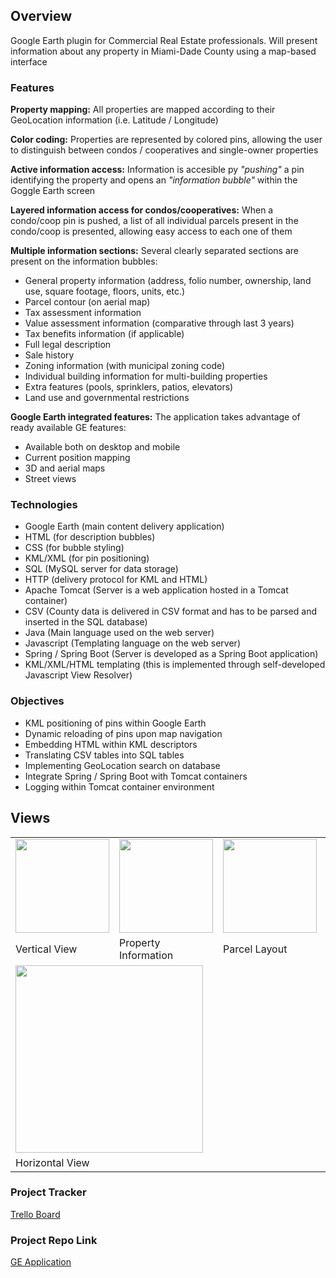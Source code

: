 ## Overview
Google Earth plugin for Commercial Real Estate professionals. Will present information about any property in
Miami-Dade County using a map-based interface

### Features
**Property mapping:** All properties are mapped according to their GeoLocation information (i.e. Latitude / Longitude)

**Color coding:** Properties are represented by colored pins, allowing the user to distinguish between condos /
cooperatives and single-owner properties

**Active information access:** Information is accesible py *"pushing"* a pin identifying the property and opens an
*"information bubble"* within the Goggle Earth screen

**Layered information access for condos/cooperatives:** When a condo/coop pin is pushed, a list of all individual
parcels present in the condo/coop is presented, allowing easy access to each one of them

**Multiple information sections:** Several clearly separated sections are present on the information bubbles:
- General property information (address, folio number, ownership, land use, square footage, floors, units, etc.)
- Parcel contour (on aerial map)
- Tax assessment information
- Value assessment information (comparative through last 3 years)
- Tax benefits information (if applicable)
- Full legal description
- Sale history
- Zoning information (with municipal zoning code)
- Individual building information for multi-building properties
- Extra features (pools, sprinklers, patios, elevators)
- Land use and governmental restrictions

**Google Earth integrated features:** The application takes advantage of ready available GE features:
- Available both on desktop and mobile
- Current position mapping
- 3D and aerial maps
- Street views

### Technologies
- Google Earth (main content delivery application)
- HTML (for description bubbles)
- CSS (for bubble styling)
- KML/XML (for pin positioning)
- SQL (MySQL server for data storage)
- HTTP (delivery protocol for KML and HTML)
- Apache Tomcat (Server is a web application hosted in a Tomcat container)
- CSV (County data is delivered in CSV format and has to be parsed and inserted in the SQL database)
- Java (Main language used on the web server)
- Javascript (Templating language on the web server)
- Spring / Spring Boot (Server is developed as a Spring Boot application)
- KML/XML/HTML templating (this is implemented through self-developed Javascript View Resolver)

### Objectives
- KML positioning of pins within Google Earth
- Dynamic reloading of pins upon map navigation
- Embedding HTML within KML descriptors
- Translating CSV tables into SQL tables
- Implementing GeoLocation search on database
- Integrate Spring / Spring Boot with Tomcat containers
- Logging within Tomcat container environment

## Views
<table>
  <tr>
    <td><img src="https://raw.githubusercontent.com/luigimercurio/liftoff-assignments/master/Vertical%20panorama.jpg" width="150"/></td>
    <td><img src="https://raw.githubusercontent.com/luigimercurio/liftoff-assignments/master/Property%20information.jpg" width="150"/></td>
    <td><img src="https://raw.githubusercontent.com/luigimercurio/liftoff-assignments/master/Parcel%20Layout.jpg" width="150"/></td>
    <td><img src="https://raw.githubusercontent.com/luigimercurio/liftoff-assignments/master/Assessment%20and%20value.jpg" width="150"/></td>
    <td><img src="https://raw.githubusercontent.com/luigimercurio/liftoff-assignments/master/Legal%20description%20and%20Sales.jpg" width="150"/></td>
  </tr>
  <tr>
    <td>Vertical View</td>
    <td>Property Information</td>
    <td>Parcel Layout</td>
    <td>Assessment & Value Data</td>
    <td>Legal Description and Sales</td>
  </tr>
  <tr>
    <td colspan="2"><img src="https://raw.githubusercontent.com/luigimercurio/liftoff-assignments/master/Horizontal%20panorama.jpg" width="300"/></td>
  </tr>
  <tr>
    <td colspan="2">Horizontal View</td>
  </tr>
</table>

### Project Tracker
[Trello Board](https://trello.com/b/IkuIrRVz/ge-project)

### Project Repo Link
[GE Application](https://github.com/luigimercurio/GEApplication)
